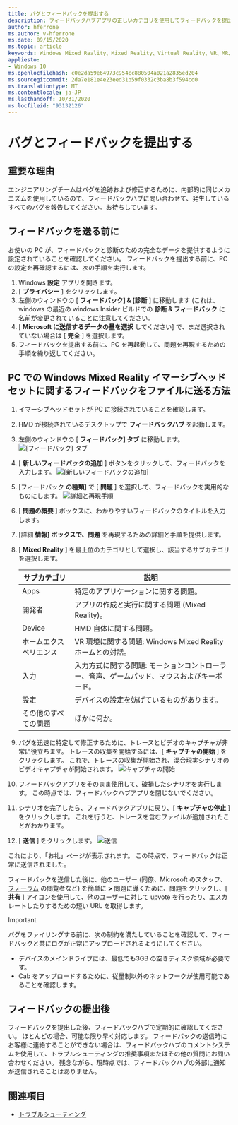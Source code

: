 ```yaml
---
title: バグとフィードバックを提出する
description: フィードバックハブアプリの正しいカテゴリを使用してフィードバックを提出することにより、Windows Mixed Reality の品質向上にご協力ください。
author: hferrone
ms.author: v-hferrone
ms.date: 09/15/2020
ms.topic: article
keywords: Windows Mixed Reality、Mixed Reality、Virtual Reality、VR、MR、フィードバック、フィードバックハブ、バグ
appliesto:
- Windows 10
ms.openlocfilehash: c0e2da59e64973c954cc880504a021a2835ed204
ms.sourcegitcommit: 2da7e181e4e23eed31b59f0332c3ba8b3f594cd0
ms.translationtype: MT
ms.contentlocale: ja-JP
ms.lasthandoff: 10/31/2020
ms.locfileid: "93132126"
---
```

# <a name="filing-bugs-and-feedback"></a>バグとフィードバックを提出する

## <a name="why-its-important"></a>重要な理由

エンジニアリングチームはバグを追跡および修正するために、内部的に同じメカニズムを使用しているので、フィードバックハブに問い合わせて、発生しているすべてのバグを報告してください。お待ちしています。

## <a name="before-you-file-feedback"></a>フィードバックを送る前に

お使いの PC が、フィードバックと診断のための完全なデータを提供するように設定されていることを確認してください。 フィードバックを提出する前に、PC の設定を再確認するには、次の手順を実行します。

1. Windows **設定** アプリを開きます。
2. [ **プライバシー** ] をクリックします。
3. 左側のウィンドウの [ **フィードバック] & [診断** ] に移動します (これは、windows の最近の windows Insider ビルドでの **診断 & フィードバック** に名前が変更されていることに注意してください。
4. [ **Microsoft に送信するデータの量を選択** してください] で、まだ選択されていない場合は [ **完全** ] を選択します。
5. フィードバックを提出する前に、PC を再起動して、問題を再現するための手順を繰り返してください。

## <a name="how-to-file-feedback-for-windows-mixed-reality-immersive-headsets-on-pc"></a>PC での Windows Mixed Reality イマーシブヘッドセットに関するフィードバックをファイルに送る方法

1. イマーシブヘッドセットが PC に接続されていることを確認します。
2. HMD が接続されているデスクトップで **フィードバックハブ** を起動します。
3. 左側のウィンドウの [ **フィードバック] タブ** に移動します。 ![[フィードバック] タブ](images/feedback1.png) 
4. [ **新しいフィードバックの追加** ] ボタンをクリックして、フィードバックを入力します。 ![[新しいフィードバックの追加]](images/feedback2.png)
5. [フィードバック **の種類]** で [ **問題** ] を選択して、フィードバックを実用的なものにします。 ![詳細と再現手順](images/feedback3.png)
6. [ **問題の概要** ] ボックスに、わかりやすいフィードバックのタイトルを入力します。
7. [詳細 **情報] ボックスで、問題** を再現するための詳細と手順を提供します。
8. [ **Mixed Reality** ] を最上位のカテゴリとして選択し、該当するサブカテゴリを選択します。

   | サブカテゴリ      | 説明                                                                           |
   |------------------|---------------------------------------------------------------------------------------|
   | Apps             | 特定のアプリケーションに関する問題。                                                   |
   | 開発者        | アプリの作成と実行に関する問題 (Mixed Reality)。                               |
   | Device           | HMD 自体に関する問題。                                                           |
   | ホームエクスペリエンス  | VR 環境に関する問題: Windows Mixed Reality ホームとの対話。    |
   | 入力            | 入力方式に関する問題: モーションコントローラー、音声、ゲームパッド、マウスおよびキーボード。|
   | 設定           | デバイスの設定を妨げているものがあります。                           |
   | その他のすべての問題 | ほかに何か。                                                                        |

9. バグを迅速に特定して修正するために、トレースとビデオのキャプチャが非常に役立ちます。 トレースの収集を開始するには、[ **キャプチャの開始** ] をクリックします。 これで、トレースの収集が開始され、混合現実シナリオのビデオキャプチャが開始されます。 ![キャプチャの開始](images/feedback4.png)
10. フィードバックアプリをそのまま使用して、破損したシナリオを実行します。 この時点では、フィードバックハブアプリを閉じないでください。
11. シナリオを完了したら、フィードバックアプリに戻り、[ **キャプチャの停止** ] をクリックします。 これを行うと、トレースを含むファイルが追加されたことがわかります。
12. [ **送信** ] をクリックします。 ![送信](images/feedback5.png)

これにより、「お礼」ページが表示されます。 この時点で、フィードバックは正常に送信されました。

フィードバックを送信した後に、他のユーザー (同僚、Microsoft のスタッフ、 [フォーラム](https://forums.hololens.com/) の閲覧者など) を簡単に **>** 問題に導くために、問題をクリックし、[ **共有** ] アイコンを使用して、他のユーザーに対して upvote を行ったり、エスカレートしたりするための短い URL を取得します。

> [!IMPORTANT]
> バグをファイリングする前に、次の制約を満たしていることを確認して、フィードバックと共にログが正常にアップロードされるようにしてください。
>    * デバイスのメインドライブには、最低でも3GB の空きディスク領域が必要です。
>    * Cab をアップロードするために、従量制以外のネットワークが使用可能であることを確認します。

## <a name="after-filing-feedback"></a>フィードバックの提出後

フィードバックを提出した後、フィードバックハブで定期的に確認してください。 ほとんどの場合、可能な限り早く対応します。 フィードバックの送信時にお客様に連絡することができない場合は、フィードバックハブのコメントシステムを使用して、トラブルシューティングの推奨事項またはその他の質問にお問い合わせください。 残念ながら、現時点では、フィードバックハブの外部に通知が送信されることはありません。

## <a name="see-also"></a>関連項目

* [トラブルシューティング](troubleshooting-windows-mixed-reality.md)